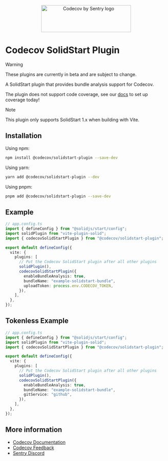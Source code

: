 <p align="center">
  <a href="https://about.codecov.io" target="_blank">
    <img src="https://about.codecov.io/wp-content/themes/codecov/assets/brand/sentry-cobranding/logos/codecov-by-sentry-logo.svg" alt="Codecov by Sentry logo" width="280" height="84">
  </a>
</p>

# Codecov SolidStart Plugin

> [!WARNING]
> These plugins are currently in beta and are subject to change.
>
> A SolidStart plugin that provides bundle analysis support for Codecov.
>
> The plugin does not support code coverage, see our [docs](https://docs.codecov.com/docs/quick-start) to set up coverage today!

> [!NOTE]
> This plugin only supports SolidStart 1.x when building with Vite.

## Installation

Using npm:

```bash
npm install @codecov/solidstart-plugin --save-dev
```

Using yarn:

```bash
yarn add @codecov/solidstart-plugin --dev
```

Using pnpm:

```bash
pnpm add @codecov/solidstart-plugin --save-dev
```

## Example

```ts
// app.config.ts
import { defineConfig } from "@solidjs/start/config";
import solidPlugin from "vite-plugin-solid";
import { codecovSolidStartPlugin } from "@codecov/solidstart-plugin";

export default defineConfig({
  vite: {
    plugins: [
      // Put the Codecov SolidStart plugin after all other plugins
      solidPlugin(),
      codecovSolidStartPlugin({
        enableBundleAnalysis: true,
        bundleName: "example-solidstart-bundle",
        uploadToken: process.env.CODECOV_TOKEN,
      }),
    ],
  },
});
```

## Tokenless Example

```ts
// app.config.ts
import { defineConfig } from "@solidjs/start/config";
import solidPlugin from "vite-plugin-solid";
import { codecovSolidStartPlugin } from "@codecov/solidstart-plugin";

export default defineConfig({
  vite: {
    plugins: [
      // Put the Codecov SolidStart plugin after all other plugins
      solidPlugin(),
      codecovSolidStartPlugin({
        enableBundleAnalysis: true,
        bundleName: "example-solidstart-bundle",
        gitService: "github",
      }),
    ],
  },
});
```

## More information

- [Codecov Documentation](https://docs.codecov.com/docs)
- [Codecov Feedback](https://github.com/codecov/feedback/discussions)
- [Sentry Discord](https://discord.gg/Ww9hbqr)
